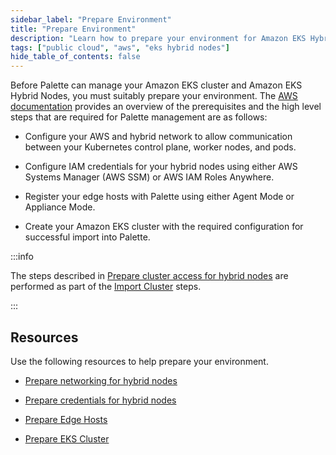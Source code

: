 ```yaml
---
sidebar_label: "Prepare Environment"
title: "Prepare Environment"
description: "Learn how to prepare your environment for Amazon EKS Hybrid Nodes."
tags: ["public cloud", "aws", "eks hybrid nodes"]
hide_table_of_contents: false
---
```


Before Palette can manage your Amazon EKS cluster and Amazon EKS Hybrid Nodes, you must suitably prepare your
environment. The [AWS documentation](https://docs.aws.amazon.com/eks/latest/userguide/hybrid-nodes-prereqs.html)
provides an overview of the prerequisites and the high level steps that are required for Palette management are as
follows:

- Configure your AWS and hybrid network to allow communication between your Kubernetes control plane, worker nodes, and
  pods.

- Configure IAM credentials for your hybrid nodes using either AWS Systems Manager (AWS SSM) or AWS IAM Roles Anywhere.

- Register your edge hosts with Palette using either Agent Mode or Appliance Mode.

- Create your Amazon EKS cluster with the required configuration for successful import into Palette.

:::info

The steps described in
[Prepare cluster access for hybrid nodes](https://docs.aws.amazon.com/eks/latest/userguide/hybrid-nodes-cluster-prep.html)
are performed as part of the [Import Cluster](../import-eks-cluster-enable-hybrid-mode.md#import-cluster) steps.

:::

## Resources

Use the following resources to help prepare your environment.

<!-- Hidden until article readiness.

- [Prepare Network](./prepare-network.md)

- [Prepare Credentials](./prepare-credentials.md)

- [Prepare EKS Cluster](./prepare-eks-cluster.md)

-->

- [Prepare networking for hybrid nodes](https://docs.aws.amazon.com/eks/latest/userguide/hybrid-nodes-networking.html)

- [Prepare credentials for hybrid nodes](https://docs.aws.amazon.com/eks/latest/userguide/hybrid-nodes-creds.html)

- [Prepare Edge Hosts](./prepare-edge-hosts.md)

- [Prepare EKS Cluster](./prepare-eks-cluster.md)

